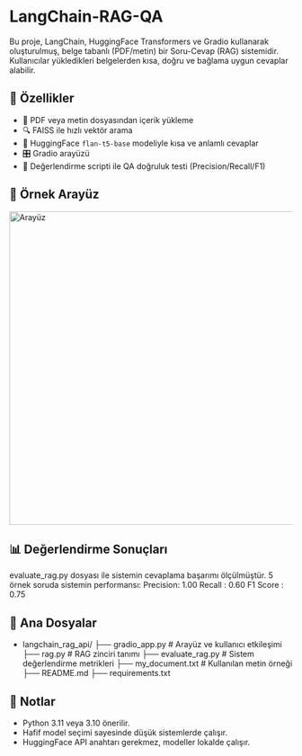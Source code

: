 # LangChain-RAG-QA
Bu proje, LangChain, HuggingFace Transformers ve Gradio kullanarak oluşturulmuş, belge tabanlı (PDF/metin) bir Soru-Cevap (RAG) sistemidir. Kullanıcılar yükledikleri belgelerden kısa, doğru ve bağlama uygun cevaplar alabilir.

## 🚀 Özellikler

- 📄 PDF veya metin dosyasından içerik yükleme
- 🔍 FAISS ile hızlı vektör arama
- 🤖 HuggingFace `flan-t5-base` modeliyle kısa ve anlamlı cevaplar
- 🎛 Gradio arayüzü
- 🧪 Değerlendirme scripti ile QA doğruluk testi (Precision/Recall/F1)

## 🔎 Örnek Arayüz
<img width="1878" height="558" alt="Arayüz" src="https://github.com/user-attachments/assets/c6e2770c-ffbd-4afd-89f4-4b0aaf8bb837" />

## 📊 Değerlendirme Sonuçları
evaluate_rag.py dosyası ile sistemin cevaplama başarımı ölçülmüştür. 5 örnek soruda sistemin performansı:
Precision: 1.00
Recall   : 0.60
F1 Score : 0.75


## 🧩 Ana Dosyalar

- langchain_rag_api/
├── gradio_app.py           # Arayüz ve kullanıcı etkileşimi
├── rag.py                  # RAG zinciri tanımı
├── evaluate_rag.py         # Sistem değerlendirme metrikleri
├── my_document.txt         # Kullanılan metin örneği
├── README.md
├── requirements.txt


## 📎 Notlar

- Python 3.11 veya 3.10 önerilir.
- Hafif model seçimi sayesinde düşük sistemlerde çalışır.
- HuggingFace API anahtarı gerekmez, modeller lokalde çalışır.
